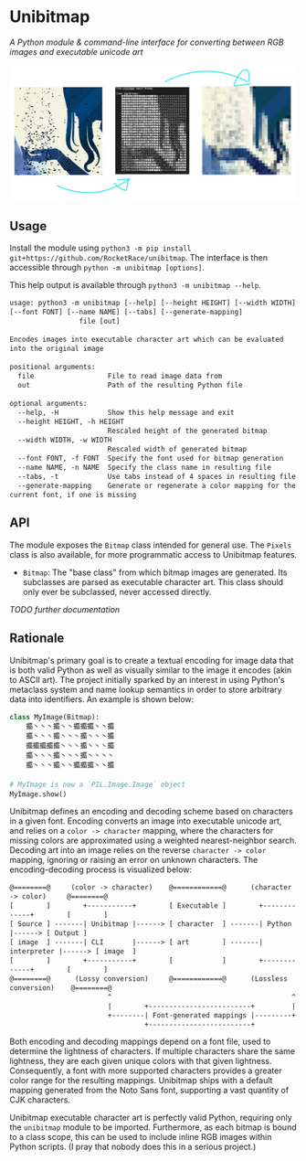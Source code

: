 # Unibitmap

*A Python module & command-line interface for converting between RGB images and executable unicode art*

![Demo image](./demo.jpg?raw=true)

## Usage

Install the module using `python3 -m pip install git+https://github.com/RocketRace/unibitmap`. The interface is then accessible through `python -m unibitmap [options]`.

This help output is available through `python3 -m unibitmap --help`.

```
usage: python3 -m unibitmap [--help] [--height HEIGHT] [--width WIDTH] [--font FONT] [--name NAME] [--tabs] [--generate-mapping]
                 file [out]

Encodes images into executable character art which can be evaluated into the original image

positional arguments:
  file                  File to read image data from
  out                   Path of the resulting Python file

optional arguments:
  --help, -H            Show this help message and exit
  --height HEIGHT, -h HEIGHT
                        Rescaled height of the generated bitmap
  --width WIDTH, -w WIDTH
                        Rescaled width of generated bitmap
  --font FONT, -f FONT  Specify the font used for bitmap generation
  --name NAME, -n NAME  Specify the class name in resulting file
  --tabs, -t            Use tabs instead of 4 spaces in resulting file
  --generate-mapping    Generate or regenerate a color mapping for the current font, if one is missing
```

## API

The module exposes the `Bitmap` class intended for general use.
The `Pixels` class is also available, for more programmatic access to Unibitmap features.

* `Bitmap`: The "base class" from which bitmap images are generated. Its subclasses are parsed as executable character art. This class should only ever be subclassed, never accessed directly.

*TODO further documentation*

## Rationale

Unibitmap's primary goal is to create a textual encoding for image data that is both valid Python as well as visually similar to the image it encodes (akin to ASCII art). The project initially sparked by an interest in using Python's metaclass system and name lookup semantics in order to store arbitrary data into identifiers. An example is shown below:

```py
class MyImage(Bitmap):
    攟丶丶丶攟丶丶攟攟攟丶丶攟
    攟丶丶丶攟丶丶丶攟丶丶丶攟
    攟攟攟攟攟丶丶丶攟丶丶丶攟
    攟丶丶丶攟丶丶丶攟丶丶丶丶
    攟丶丶丶攟丶丶攟攟攟丶丶攟

# MyImage is now a `PIL.Image.Image` object
MyImage.show()
```

Unibitmap defines an encoding and decoding scheme based on characters in a given font. Encoding converts an image into executable unicode art, and relies on a `color -> character` mapping, where the characters for missing colors are approximated using a weighted nearest-neighbor search. Decoding art into an image relies on the reverse `character -> color` mapping, ignoring or raising an error on unknown characters. The encoding-decoding process is visualized below:

```
@========@     (color -> character)    @============@      (character -> color)     @========@
[        ]        +-----------+        [ Executable ]        +-------------+        [        ]
[ Source ] -------| Unibitmap |------> [ character  ] -------| Python      |------> [ Output ]
[ image  ] -------| CLI       |------> [ art        ] -------| interpreter |------> [ image  ]
[        ]        +-----------+        [            ]        +-------------+        [        ]
@========@      (Lossy conversion)     @============@      (Lossless conversion)    @========@
                        ^                                            ^
                        |        +-------------------------+         |
                        +--------| Font-generated mappings |---------+
                                 +-------------------------+
```

Both encoding and decoding mappings depend on a font file, used to determine the lightness of characters. If multiple characters share the same lightness, they are each given unique colors with that given lightness. Consequently, a font with more supported characters provides a greater color range for the resulting mappings. Unibitmap ships with a default mapping generated from the Noto Sans font, supporting a vast quantity of CJK characters.

Unibitmap executable character art is perfectly valid Python, requiring only the `unibitmap` module to be imported. Furthermore, as each bitmap is bound to a class scope, this can be used to include inline RGB images within Python scripts. (I pray that nobody does this in a serious project.) 

